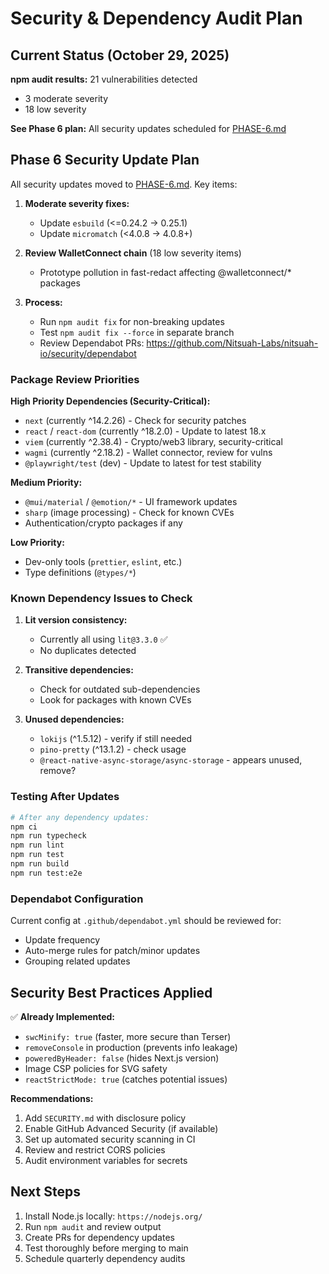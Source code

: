 # Security & Dependency Audit Plan

## Current Status (October 29, 2025)

**npm audit results:** 21 vulnerabilities detected
- 3 moderate severity
- 18 low severity

**See Phase 6 plan:** All security updates scheduled for [PHASE-6.md](./PHASE-6.md)

## Phase 6 Security Update Plan

All security updates moved to [PHASE-6.md](./PHASE-6.md). Key items:

1. **Moderate severity fixes:**
   - Update `esbuild` (<=0.24.2 → 0.25.1)
   - Update `micromatch` (<4.0.8 → 4.0.8+)

2. **Review WalletConnect chain** (18 low severity items)
   - Prototype pollution in fast-redact affecting @walletconnect/* packages

3. **Process:**
   - Run `npm audit fix` for non-breaking updates
   - Test `npm audit fix --force` in separate branch
   - Review Dependabot PRs: <https://github.com/Nitsuah-Labs/nitsuah-io/security/dependabot>

### Package Review Priorities

**High Priority Dependencies (Security-Critical):**
- `next` (currently ^14.2.26) - Check for security patches
- `react` / `react-dom` (currently ^18.2.0) - Update to latest 18.x
- `viem` (currently ^2.38.4) - Crypto/web3 library, security-critical
- `wagmi` (currently ^2.18.2) - Wallet connector, review for vulns
- `@playwright/test` (dev) - Update to latest for test stability

**Medium Priority:**
- `@mui/material` / `@emotion/*` - UI framework updates
- `sharp` (image processing) - Check for known CVEs
- Authentication/crypto packages if any

**Low Priority:**
- Dev-only tools (`prettier`, `eslint`, etc.)
- Type definitions (`@types/*`)

### Known Dependency Issues to Check

1. **Lit version consistency:**
   - Currently all using `lit@3.3.0` ✅
   - No duplicates detected

2. **Transitive dependencies:**
   - Check for outdated sub-dependencies
   - Look for packages with known CVEs

3. **Unused dependencies:**
   - `lokijs` (^1.5.12) - verify if still needed
   - `pino-pretty` (^13.1.2) - check usage
   - `@react-native-async-storage/async-storage` - appears unused, remove?

### Testing After Updates

```bash
# After any dependency updates:
npm ci
npm run typecheck
npm run lint
npm run test
npm run build
npm run test:e2e
```

### Dependabot Configuration

Current config at `.github/dependabot.yml` should be reviewed for:
- Update frequency
- Auto-merge rules for patch/minor updates
- Grouping related updates

## Security Best Practices Applied

✅ **Already Implemented:**
- `swcMinify: true` (faster, more secure than Terser)
- `removeConsole` in production (prevents info leakage)
- `poweredByHeader: false` (hides Next.js version)
- Image CSP policies for SVG safety
- `reactStrictMode: true` (catches potential issues)

**Recommendations:**
1. Add `SECURITY.md` with disclosure policy
2. Enable GitHub Advanced Security (if available)
3. Set up automated security scanning in CI
4. Review and restrict CORS policies
5. Audit environment variables for secrets

## Next Steps

1. Install Node.js locally: `https://nodejs.org/`
2. Run `npm audit` and review output
3. Create PRs for dependency updates
4. Test thoroughly before merging to main
5. Schedule quarterly dependency audits
